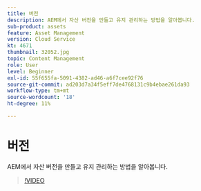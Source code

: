 ```yaml
---
title: 버전
description: AEM에서 자산 버전을 만들고 유지 관리하는 방법을 알아봅니다.
sub-product: assets
feature: Asset Management
version: Cloud Service
kt: 4671
thumbnail: 32052.jpg
topic: Content Management
role: User
level: Beginner
exl-id: 55f655fa-5091-4382-ad46-a6f7cee92f76
source-git-commit: ad203d7a34f5eff7de4768131c9b4ebae261da93
workflow-type: tm+mt
source-wordcount: '18'
ht-degree: 11%

---
```


# 버전

AEM에서 자산 버전을 만들고 유지 관리하는 방법을 알아봅니다.

>[!VIDEO](https://video.tv.adobe.com/v/32052/?quality=12&learn=on&hidetitle=true)

